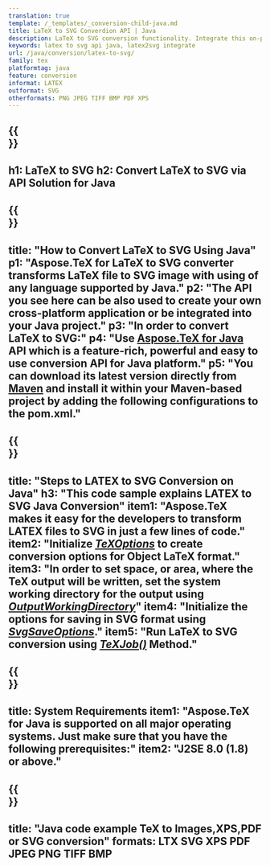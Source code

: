 ```yaml
---
translation: true
template: /_templates/_conversion-child-java.md
title: LaTeX to SVG Converdion API | Java 
description: LaTeX to SVG conversion functionality. Integrate this on-premise Java library into your project or use cross-platform applications to convert LaTeX to SVG.
keywords: latex to svg api java, latex2svg integrate
url: /java/conversion/latex-to-svg/
family: tex
platformtag: java
feature: conversion
informat: LATEX
outformat: SVG
otherformats: PNG JPEG TIFF BMP PDF XPS
---
```


{{<section banner>}}
---
h1: LaTeX to SVG
h2: Convert LaTeX to SVG via API Solution for Java
---

{{<section overview>}}
---
title: "How to Convert LaTeX to SVG Using Java"
p1: "Aspose.TeX for LaTeX to SVG converter transforms LaTeX file to SVG image with using of any language supported by Java."
p2: "The API you see here can be also used to create your own cross-platform application or be integrated into your Java project."
p3: "In order to convert LaTeX to SVG:"
p4: "Use [Aspose.TeX for Java](https://products.aspose.com/tex/java) API which is a feature-rich, powerful and easy to use conversion API for Java platform."
p5: "You can download its latest version directly from [Maven](https://repository.aspose.com/webapp/#/artifacts/browse/tree/General/repo/com/aspose/aspose-tex) and install it within your Maven-based project by adding the following configurations to the pom.xml."
---

{{<section feature1>}}
---
title: "Steps to LATEX to SVG Conversion on Java"
h3: "This code sample explains LATEX to SVG Java Conversion"
item1: "Aspose.TeX makes it easy for the developers to transform LATEX files to SVG in just a few lines of code."
item2: "Initialize [*TeXOptions*](https://reference.aspose.com/tex/java/com.aspose.tex/TeXOptions) to create conversion options for Object LaTeX format."
item3: "In order to set space, or area, where the TeX output will be written, set the system working directory for the output using [*OutputWorkingDirectory*](https://reference.aspose.com/tex/java/com.aspose.tex/TeXOptions#getOutputWorkingDirectory--)"
item4: "Initialize the options for saving in SVG format using [*SvgSaveOptions*](https://reference.aspose.com/tex/java/com.aspose.tex.rendering/SvgSaveOptions)."
item5: "Run LaTeX to SVG conversion using [*TeXJob()*](https://reference.aspose.com/tex/java/com.aspose.tex/TeXJob) Method."
---

{{<section feature2>}}
---
title: System Requirements
item1: "Aspose.TeX for Java is supported on all major operating systems. Just make sure that you have the following prerequisites:"
item2: "J2SE 8.0 (1.8) or above."
---

{{<section widget>}}
---
title: "Java code example TeX to Images,XPS,PDF or SVG conversion"
formats: LTX SVG XPS PDF JPEG PNG TIFF BMP
---